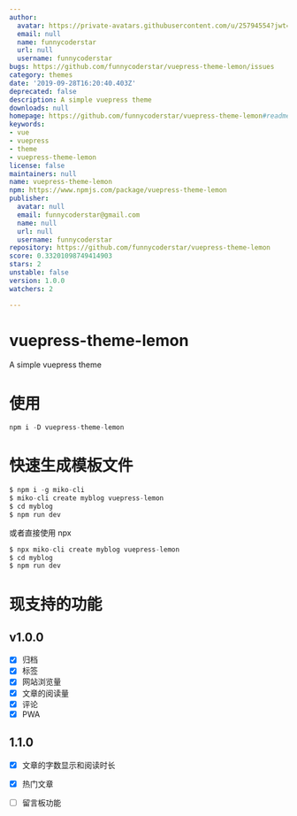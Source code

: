 ```yaml
---
author:
  avatar: https://private-avatars.githubusercontent.com/u/25794554?jwt=eyJhbGciOiJIUzI1NiIsInR5cCI6IkpXVCJ9.eyJpc3MiOiJnaXRodWIuY29tIiwiYXVkIjoicmF3LmdpdGh1YnVzZXJjb250ZW50LmNvbSIsImtleSI6ImtleTEiLCJleHAiOjE3MzQ2NTU4MDAsIm5iZiI6MTczNDY1NDYwMCwicGF0aCI6Ii91LzI1Nzk0NTU0In0.4SDX-VQCiB4mgIsGXqD-TZPVtK-9z6tA_ZbujqOVoJY&v=4
  email: null
  name: funnycoderstar
  url: null
  username: funnycoderstar
bugs: https://github.com/funnycoderstar/vuepress-theme-lemon/issues
category: themes
date: '2019-09-28T16:20:40.403Z'
deprecated: false
description: A simple vuepress theme
downloads: null
homepage: https://github.com/funnycoderstar/vuepress-theme-lemon#readme
keywords:
- vue
- vuepress
- theme
- vuepress-theme-lemon
license: false
maintainers: null
name: vuepress-theme-lemon
npm: https://www.npmjs.com/package/vuepress-theme-lemon
publisher:
  avatar: null
  email: funnycoderstar@gmail.com
  name: null
  url: null
  username: funnycoderstar
repository: https://github.com/funnycoderstar/vuepress-theme-lemon
score: 0.33201098749414903
stars: 2
unstable: false
version: 1.0.0
watchers: 2

---
```


# vuepress-theme-lemon
A simple vuepress theme

# 使用
```js
npm i -D vuepress-theme-lemon
```
# 快速生成模板文件
```js
$ npm i -g miko-cli
$ miko-cli create myblog vuepress-lemon
$ cd myblog
$ npm run dev
```
或者直接使用 npx

```js
$ npx miko-cli create myblog vuepress-lemon
$ cd myblog
$ npm run dev
```

# 现支持的功能

## v1.0.0
- [X] 归档
- [X] 标签
- [X] 网站浏览量
- [X] 文章的阅读量
- [X] 评论
- [X] PWA

## 1.1.0
- [X] 文章的字数显示和阅读时长
- [X] 热门文章
- [ ] 留言板功能





